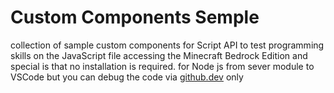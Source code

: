 # Custom Components Semple
collection of sample custom components for Script API to test programming skills on the JavaScript file accessing the Minecraft Bedrock Edition and special is that no installation is required. for Node js from sever module to VSCode but you can debug the code via [github.dev](https://github.dev/github/dev) only
